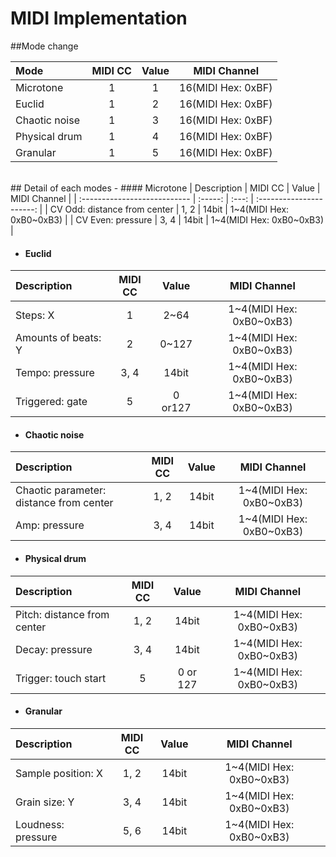 # MIDI Implementation
##Mode change

| Mode          | MIDI CC | Value |    MIDI Channel    |
| :------------ | :-----: | :---: | :----------------: |
| Microtone     |    1    |   1   | 16(MIDI Hex: 0xBF) |
| Euclid        |    1    |   2   | 16(MIDI Hex: 0xBF) |
| Chaotic noise |    1    |   3   | 16(MIDI Hex: 0xBF) |
| Physical drum |    1    |   4   | 16(MIDI Hex: 0xBF) |
| Granular      |    1    |   5   | 16(MIDI Hex: 0xBF) |

<br>
## Detail of each modes
- #### Microtone
| Description                  | MIDI CC | Value |       MIDI Channel       |
| :--------------------------- | :-----: | :---: | :----------------------: |
| CV Odd: distance from center |  1, 2   | 14bit | 1~4(MIDI Hex: 0xB0~0xB3) |
| CV Even: pressure            |  3, 4   | 14bit | 1~4(MIDI Hex: 0xB0~0xB3) |

- #### Euclid
| Description         | MIDI CC |  Value  |       MIDI Channel       |
| :------------------ | :-----: | :-----: | :----------------------: |
| Steps: X            |    1    |  2~64   | 1~4(MIDI Hex: 0xB0~0xB3) |
| Amounts of beats: Y |    2    |  0~127  | 1~4(MIDI Hex: 0xB0~0xB3) |
| Tempo: pressure     |  3, 4   |  14bit  | 1~4(MIDI Hex: 0xB0~0xB3) |
| Triggered:  gate    |    5    | 0 or127 | 1~4(MIDI Hex: 0xB0~0xB3) |

- #### Chaotic noise
| Description                             | MIDI CC | Value |       MIDI Channel       |
| :-------------------------------------- | :-----: | :---: | :----------------------: |
| Chaotic parameter: distance from center |  1, 2   | 14bit | 1~4(MIDI Hex: 0xB0~0xB3) |
| Amp: pressure                           |  3, 4   | 14bit | 1~4(MIDI Hex: 0xB0~0xB3) |

- #### Physical drum
| Description                 | MIDI CC |  Value   |       MIDI Channel       |
| :-------------------------- | :-----: | :------: | :----------------------: |
| Pitch: distance from center |  1, 2   |  14bit   | 1~4(MIDI Hex: 0xB0~0xB3) |
| Decay: pressure             |  3, 4   |  14bit   | 1~4(MIDI Hex: 0xB0~0xB3) |
| Trigger: touch start        |    5    | 0 or 127 | 1~4(MIDI Hex: 0xB0~0xB3) |

- #### Granular
| Description        | MIDI CC | Value |       MIDI Channel       |
| :----------------- | :-----: | :---: | :----------------------: |
| Sample position: X |  1, 2   | 14bit | 1~4(MIDI Hex: 0xB0~0xB3) |
| Grain size: Y      |  3, 4   | 14bit | 1~4(MIDI Hex: 0xB0~0xB3) |
| Loudness: pressure |  5, 6   | 14bit | 1~4(MIDI Hex: 0xB0~0xB3) |
